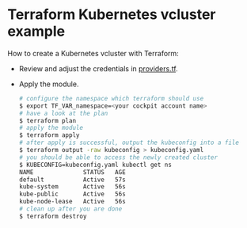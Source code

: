 # Terraform Kubernetes vcluster example

How to create a Kubernetes vcluster with Terraform:

* Review and adjust the credentials in [providers.tf](./providers.tf).
* Apply the module.

	```bash
	# configure the namespace which terraform should use
	$ export TF_VAR_namespace=<your cockpit account name>
	# have a look at the plan
	$ terraform plan
	# apply the module
	$ terraform apply
	# after apply is successful, output the kubeconfig into a file
	$ terraform output -raw kubeconfig > kubeconfig.yaml
	# you should be able to access the newly created cluster
	$ KUBECONFIG=kubeconfig.yaml kubectl get ns
	NAME              STATUS   AGE
	default           Active   57s
	kube-system       Active   56s
	kube-public       Active   56s
	kube-node-lease   Active   56s
	# clean up after you are done
	$ terraform destroy
	```
